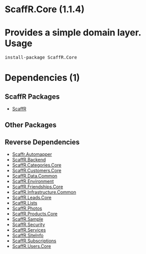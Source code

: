 ﻿ScaffR.Core (1.1.4)
======
Provides a simple domain layer.
Usage
======
<pre>install-package ScaffR.Core</pre>
Dependencies (1)
=====

ScaffR Packages
------
* [ScaffR](https://github.com/wcpro/ScaffR/tree/master/src/ScaffR)

Other Packages
------

Reverse Dependencies
-----
* [Scaffr.Automapper](https://github.com/wcpro/ScaffR/tree/master/src/Scaffr.Automapper)
* [ScaffR.Backend](https://github.com/wcpro/ScaffR/tree/master/src/ScaffR.Backend)
* [ScaffR.Categories.Core](https://github.com/wcpro/ScaffR/tree/master/src/ScaffR.Categories.Core)
* [ScaffR.Customers.Core](https://github.com/wcpro/ScaffR/tree/master/src/ScaffR.Customers.Core)
* [ScaffR.Data.Common](https://github.com/wcpro/ScaffR/tree/master/src/ScaffR.Data.Common)
* [ScaffR.Environment](https://github.com/wcpro/ScaffR/tree/master/src/ScaffR.Environment)
* [ScaffR.Friendships.Core](https://github.com/wcpro/ScaffR/tree/master/src/ScaffR.Friendships.Core)
* [ScaffR.Infrastructure.Common](https://github.com/wcpro/ScaffR/tree/master/src/ScaffR.Infrastructure.Common)
* [ScaffR.Leads.Core](https://github.com/wcpro/ScaffR/tree/master/src/ScaffR.Leads.Core)
* [ScaffR.Lists](https://github.com/wcpro/ScaffR/tree/master/src/ScaffR.Lists)
* [ScaffR.Photos](https://github.com/wcpro/ScaffR/tree/master/src/ScaffR.Photos)
* [ScaffR.Products.Core](https://github.com/wcpro/ScaffR/tree/master/src/ScaffR.Products.Core)
* [ScaffR.Sample](https://github.com/wcpro/ScaffR/tree/master/src/ScaffR.Sample)
* [ScaffR.Security](https://github.com/wcpro/ScaffR/tree/master/src/ScaffR.Security)
* [ScaffR.Services](https://github.com/wcpro/ScaffR/tree/master/src/ScaffR.Services)
* [ScaffR.SiteInfo](https://github.com/wcpro/ScaffR/tree/master/src/ScaffR.SiteInfo)
* [ScaffR.Subscriptions](https://github.com/wcpro/ScaffR/tree/master/src/ScaffR.Subscriptions)
* [ScaffR.Users.Core](https://github.com/wcpro/ScaffR/tree/master/src/ScaffR.Users.Core)
